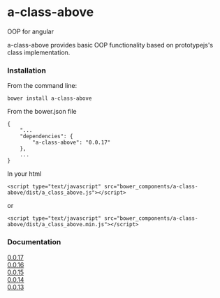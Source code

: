 # a-class-above

OOP for angular

a-class-above provides basic OOP functionality based on prototypejs's class implementation.

### Installation

From the command line:
    
    bower install a-class-above

From the bower.json file
    
    {
	    "...
	    "dependencies": {
	        "a-class-above": "0.0.17"
	    },
		...
	}
	
In your html

    <script type="text/javascript" src="bower_components/a-class-above/dist/a_class_above.js"></script>
or

    <script type="text/javascript" src="bower_components/a-class-above/dist/a_class_above.min.js"></script>

### Documentation

[0.0.17](http://www.pedago.com/a-class-above/docs/0.0.17)  
[0.0.16](http://www.pedago.com/a-class-above/docs/0.0.16)  
[0.0.15](http://www.pedago.com/a-class-above/docs/0.0.15)  
[0.0.14](http://www.pedago.com/a-class-above/docs/0.0.14)  
[0.0.13](http://www.pedago.com/a-class-above/docs/0.0.13)  
